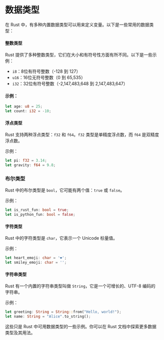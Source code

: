 # 数据类型

在 Rust 中，有多种内置数据类型可以用来定义变量。以下是一些常用的数据类型：

#### 整数类型

Rust 提供了多种整数类型，它们在大小和有符号性方面有所不同。以下是一些示例：

- `i8`：8位有符号整数（-128 到 127）
- `u16`：16位无符号整数（0 到 65,535）
- `i32`：32位有符号整数（-2,147,483,648 到 2,147,483,647）

#### 示例：

```rust
let age: u8 = 25;
let count: i32 = -10;
```

#### 浮点类型

Rust 支持两种浮点类型：`f32` 和 `f64`。`f32` 类型是单精度浮点数，而 `f64` 是双精度浮点数。

示例：

```rust
let pi: f32 = 3.14;
let gravity: f64 = 9.8;
```

### 布尔类型

Rust 中的布尔类型是 `bool`，它可能有两个值：`true` 或 `false`。

示例：

```rust
let is_rust_fun: bool = true;
let is_python_fun: bool = false;
```

#### 字符类型

Rust 中的字符类型是 `char`，它表示一个 Unicode 标量值。

示例：

```rust
let heart_emoji: char = '❤';
let smiley_emoji: char = '';
```

#### 字符串类型

Rust 有一个内置的字符串类型叫做 `String`，它是一个可增长的、UTF-8 编码的字符串。

示例：

```rust
let greeting: String = String::from("Hello, world!");
let name: String = "Alice".to_string();
```

这些只是 Rust 中可用数据类型的一些示例。你可以在 Rust 文档中探索更多数据类型及其用法。
